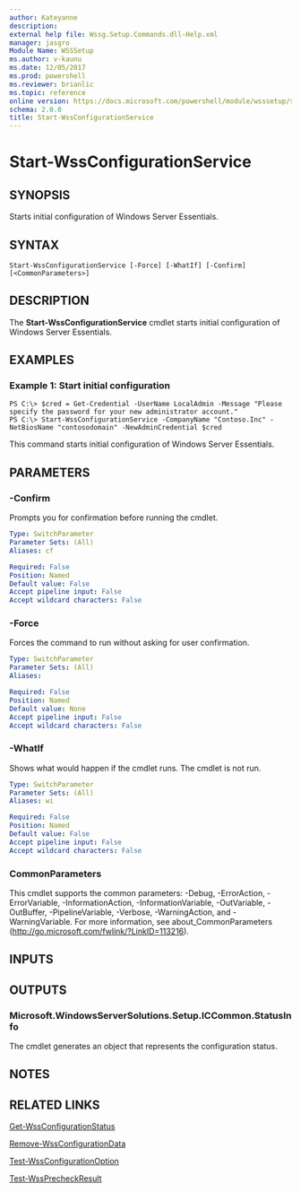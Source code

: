 ```yaml
---
author: Kateyanne
description: 
external help file: Wssg.Setup.Commands.dll-Help.xml
manager: jasgro
Module Name: WSSSetup
ms.author: v-kaunu
ms.date: 12/05/2017
ms.prod: powershell
ms.reviewer: brianlic
ms.topic: reference
online version: https://docs.microsoft.com/powershell/module/wsssetup/start-wssconfigurationservice?view=windowsserver2012r2-ps&wt.mc_id=ps-gethelp
schema: 2.0.0
title: Start-WssConfigurationService
---
```


# Start-WssConfigurationService

## SYNOPSIS
Starts initial configuration of Windows Server Essentials.

## SYNTAX

```
Start-WssConfigurationService [-Force] [-WhatIf] [-Confirm] [<CommonParameters>]
```

## DESCRIPTION
The **Start-WssConfigurationService** cmdlet starts initial configuration of Windows Server Essentials.

## EXAMPLES

### Example 1: Start initial configuration
```
PS C:\> $cred = Get-Credential -UserName LocalAdmin -Message "Please specify the password for your new administrator account."
PS C:\> Start-WssConfigurationService -CompanyName "Contoso.Inc" -NetBiosName "contosodomain" -NewAdminCredential $cred
```

This command starts initial configuration of Windows Server Essentials.

## PARAMETERS

### -Confirm
Prompts you for confirmation before running the cmdlet.

```yaml
Type: SwitchParameter
Parameter Sets: (All)
Aliases: cf

Required: False
Position: Named
Default value: False
Accept pipeline input: False
Accept wildcard characters: False
```

### -Force
Forces the command to run without asking for user confirmation.

```yaml
Type: SwitchParameter
Parameter Sets: (All)
Aliases: 

Required: False
Position: Named
Default value: None
Accept pipeline input: False
Accept wildcard characters: False
```

### -WhatIf
Shows what would happen if the cmdlet runs.
The cmdlet is not run.

```yaml
Type: SwitchParameter
Parameter Sets: (All)
Aliases: wi

Required: False
Position: Named
Default value: False
Accept pipeline input: False
Accept wildcard characters: False
```

### CommonParameters
This cmdlet supports the common parameters: -Debug, -ErrorAction, -ErrorVariable, -InformationAction, -InformationVariable, -OutVariable, -OutBuffer, -PipelineVariable, -Verbose, -WarningAction, and -WarningVariable. For more information, see about_CommonParameters (http://go.microsoft.com/fwlink/?LinkID=113216).

## INPUTS

## OUTPUTS

### Microsoft.WindowsServerSolutions.Setup.ICCommon.StatusInfo
The cmdlet generates an object that represents the configuration status.

## NOTES

## RELATED LINKS

[Get-WssConfigurationStatus](./Get-WssConfigurationStatus.md)

[Remove-WssConfigurationData](./Remove-WssConfigurationData.md)

[Test-WssConfigurationOption](./Test-WssConfigurationOption.md)

[Test-WssPrecheckResult](./Test-WssPrecheckResult.md)

